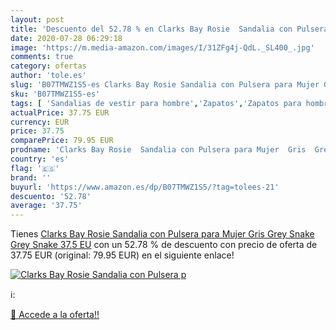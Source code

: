 ```yaml
---
layout: post
title: 'Descuento del 52.78 % en Clarks Bay Rosie  Sandalia con Pulsera p'
date: 2020-07-28 06:29:18
image: 'https://m.media-amazon.com/images/I/31ZFg4j-QdL._SL400_.jpg'
comments: true
category: ofertas
author: 'tole.es'
slug: 'B07TMWZ1S5-es Clarks Bay Rosie Sandalia con Pulsera para Mujer Gris Grey...'
sku: 'B07TMWZ1S5-es'
tags: [ 'Sandalias de vestir para hombre','Zapatos','Zapatos para hombre','Zapatos y complementos','sandalia', ]
actualPrice: 37.75 EUR
currency: EUR
price: 37.75
comparePrice: 79.95 EUR
prodname: 'Clarks Bay Rosie  Sandalia con Pulsera para Mujer  Gris  Grey Snake Grey Snake   37.5 EU'
country: 'es'
flag: '🇪🇸'
brand: ''
buyurl: 'https://www.amazon.es/dp/B07TMWZ1S5/?tag=tolees-21'
descuento: '52.78'
average: '37.75'
---
```


Tienes [Clarks Bay Rosie  Sandalia con Pulsera para Mujer  Gris  Grey Snake Grey Snake   37.5 EU](https://www.amazon.es/dp/B07TMWZ1S5/?tag=tolees-21) con un 52.78 % de descuento con precio de oferta de 37.75 EUR (original: 79.95 EUR) en el siguiente enlace!

[![Clarks Bay Rosie  Sandalia con Pulsera p](https://m.media-amazon.com/images/I/31ZFg4j-QdL._SL400_.jpg)](https://www.amazon.es/dp/B07TMWZ1S5/?tag=tolees-21)

ℹ️:


[🛒 Accede a la oferta!!](https://www.amazon.es/dp/B07TMWZ1S5/?tag=tolees-21)
